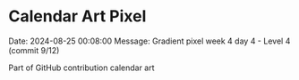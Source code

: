 # Calendar Art Pixel

Date: 2024-08-25 00:08:00
Message: Gradient pixel week 4 day 4 - Level 4 (commit 9/12)

Part of GitHub contribution calendar art
